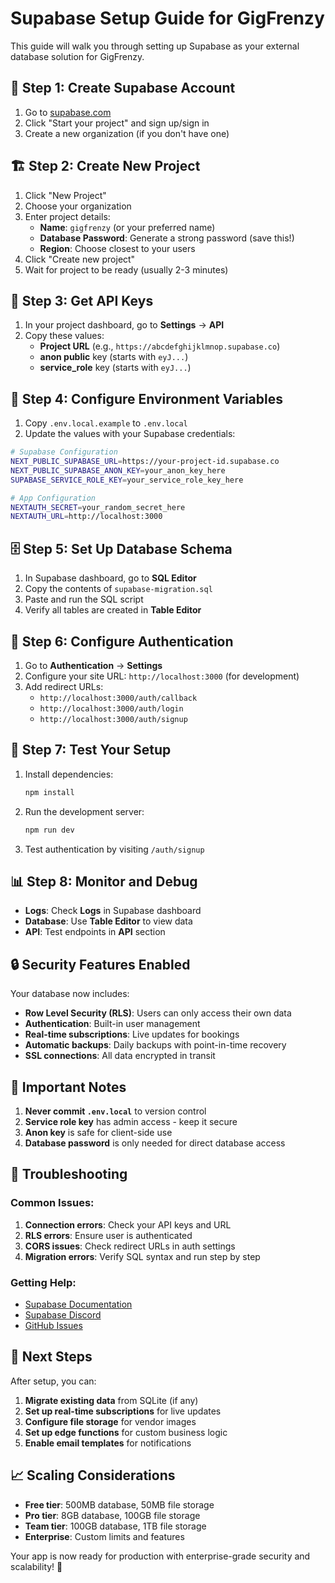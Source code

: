 # Supabase Setup Guide for GigFrenzy

This guide will walk you through setting up Supabase as your external database solution for GigFrenzy.

## 🚀 Step 1: Create Supabase Account

1. Go to [supabase.com](https://supabase.com)
2. Click "Start your project" and sign up/sign in
3. Create a new organization (if you don't have one)

## 🏗️ Step 2: Create New Project

1. Click "New Project"
2. Choose your organization
3. Enter project details:
   - **Name**: `gigfrenzy` (or your preferred name)
   - **Database Password**: Generate a strong password (save this!)
   - **Region**: Choose closest to your users
4. Click "Create new project"
5. Wait for project to be ready (usually 2-3 minutes)

## 🔑 Step 3: Get API Keys

1. In your project dashboard, go to **Settings** → **API**
2. Copy these values:
   - **Project URL** (e.g., `https://abcdefghijklmnop.supabase.co`)
   - **anon public** key (starts with `eyJ...`)
   - **service_role** key (starts with `eyJ...`)

## 📝 Step 4: Configure Environment Variables

1. Copy `.env.local.example` to `.env.local`
2. Update the values with your Supabase credentials:

```bash
# Supabase Configuration
NEXT_PUBLIC_SUPABASE_URL=https://your-project-id.supabase.co
NEXT_PUBLIC_SUPABASE_ANON_KEY=your_anon_key_here
SUPABASE_SERVICE_ROLE_KEY=your_service_role_key_here

# App Configuration
NEXTAUTH_SECRET=your_random_secret_here
NEXTAUTH_URL=http://localhost:3000
```

## 🗄️ Step 5: Set Up Database Schema

1. In Supabase dashboard, go to **SQL Editor**
2. Copy the contents of `supabase-migration.sql`
3. Paste and run the SQL script
4. Verify all tables are created in **Table Editor**

## 🔐 Step 6: Configure Authentication

1. Go to **Authentication** → **Settings**
2. Configure your site URL: `http://localhost:3000` (for development)
3. Add redirect URLs:
   - `http://localhost:3000/auth/callback`
   - `http://localhost:3000/auth/login`
   - `http://localhost:3000/auth/signup`

## 🚀 Step 7: Test Your Setup

1. Install dependencies:
   ```bash
   npm install
   ```

2. Run the development server:
   ```bash
   npm run dev
   ```

3. Test authentication by visiting `/auth/signup`

## 📊 Step 8: Monitor and Debug

- **Logs**: Check **Logs** in Supabase dashboard
- **Database**: Use **Table Editor** to view data
- **API**: Test endpoints in **API** section

## 🔒 Security Features Enabled

Your database now includes:

- **Row Level Security (RLS)**: Users can only access their own data
- **Authentication**: Built-in user management
- **Real-time subscriptions**: Live updates for bookings
- **Automatic backups**: Daily backups with point-in-time recovery
- **SSL connections**: All data encrypted in transit

## 🚨 Important Notes

1. **Never commit `.env.local`** to version control
2. **Service role key** has admin access - keep it secure
3. **Anon key** is safe for client-side use
4. **Database password** is only needed for direct database access

## 🔧 Troubleshooting

### Common Issues:

1. **Connection errors**: Check your API keys and URL
2. **RLS errors**: Ensure user is authenticated
3. **CORS issues**: Check redirect URLs in auth settings
4. **Migration errors**: Verify SQL syntax and run step by step

### Getting Help:

- [Supabase Documentation](https://supabase.com/docs)
- [Supabase Discord](https://discord.supabase.com)
- [GitHub Issues](https://github.com/supabase/supabase/issues)

## 🎯 Next Steps

After setup, you can:

1. **Migrate existing data** from SQLite (if any)
2. **Set up real-time subscriptions** for live updates
3. **Configure file storage** for vendor images
4. **Set up edge functions** for custom business logic
5. **Enable email templates** for notifications

## 📈 Scaling Considerations

- **Free tier**: 500MB database, 50MB file storage
- **Pro tier**: 8GB database, 100GB file storage
- **Team tier**: 100GB database, 1TB file storage
- **Enterprise**: Custom limits and features

Your app is now ready for production with enterprise-grade security and scalability! 🎉